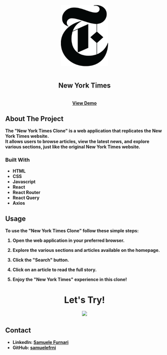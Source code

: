 <div align="center"><img src="/src/assets/R.png" width="150px"></div>
<br />
<div align="center">
  <h2 align="center">New York Times</h2>

  <p align="center">
    <br />
    <a href="https://samuelefrni-new-york-times.netlify.app/"><strong>View Demo<strong></a>
    <br />
  </p>
</div>

## About The Project

The "New York Times Clone" is a web application that replicates the New York Times website.<br />
It allows users to browse articles, view the latest news, and explore various sections, just like the original New York Times website.

### Built With

- HTML
- CSS
- Javascript
- React
- React Router
- React Query
- Axios

## Usage

To use the "New York Times Clone" follow these simple steps:

1. Open the web application in your preferred browser.

2. Explore the various sections and articles available on the homepage.

3. Click the "Search" button.

4. Click on an article to read the full story.

5. Enjoy the "New York Times" experience in this clone!

<div align="center"><h1>Let's Try!</h1></div>

<div align="center"><img src="/src/assets/Usage.gif"></div>

## Contact

- LinkedIn: [Samuele Furnari](https://www.linkedin.com/in/samuele-furnari-a37567220/)
- GitHub: [samuelefrni](https://github.com/samuelefrni)
